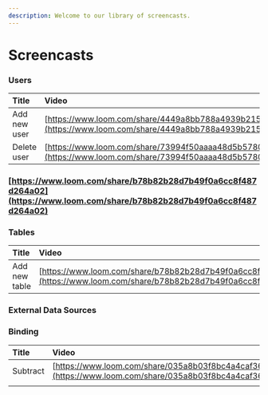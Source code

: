 ```yaml
---
description: Welcome to our library of screencasts.
---
```


# Screencasts

### Users

| Title | Video |
| :--- | :--- |
| Add new user | [https://www.loom.com/share/4449a8bb788a4939b215b7e4843fcc2a](https://www.loom.com/share/4449a8bb788a4939b215b7e4843fcc2a) |
| Delete user | [https://www.loom.com/share/73994f50aaaa48d5b578055b7e4ef326](https://www.loom.com/share/73994f50aaaa48d5b578055b7e4ef326) |

### [https://www.loom.com/share/b78b82b28d7b49f0a6cc8f487d264a02](https://www.loom.com/share/b78b82b28d7b49f0a6cc8f487d264a02)

### Tables

| Title | Video |
| :--- | :--- |
| Add new table | [https://www.loom.com/share/b78b82b28d7b49f0a6cc8f487d264a02](https://www.loom.com/share/b78b82b28d7b49f0a6cc8f487d264a02) |

### External Data Sources



### Binding

| Title | Video |
| :--- | :--- |
| Subtract | [https://www.loom.com/share/035a8b03f8bc4a4caf3699477a49385a](https://www.loom.com/share/035a8b03f8bc4a4caf3699477a49385a) |
|  |  |



